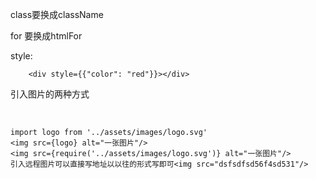class要换成className

for 要换成htmlFor

style: 

```
	<div style={{"color": "red"}}></div>
```

引入图片的两种方式

​	

```
import logo from '../assets/images/logo.svg'
<img src={logo} alt="一张图片"/>
<img src={require('../assets/images/logo.svg')} alt="一张图片"/>
引入远程图片可以直接写地址以以往的形式写即可<img src="dsfsdfsd56f4sd531"/>
```

